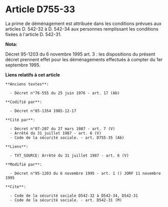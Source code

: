# Article D755-33

La prime de déménagement est attribuée dans les conditions prévues aux articles D. 542-32 à D. 542-34 aux personnes
remplissant les conditions fixées à l'article D. 542-31.

**Nota:**

Décret 95-1203 du 6 novembre 1995 art. 3 : les dispositions du présent décret prennent effet pour les déménagements effectués
à compter du 1er septembre 1995.

**Liens relatifs à cet article**

	**Anciens textes**:

	  - Décret n°76-555 du 25 juin 1976 - art. 17 (Ab)

	**Codifié par**:

	  - Décret n°85-1354 1985-12-17

	**Cité par**:

	  - Décret n°87-207 du 27 mars 1987 - art. 7 (V)
	  - Arrêté du 31 juillet 1987 - art. 6 (V)
	  - Code de la sécurité sociale. - art. D755-35 (Ab)

	**Liens**:

	  - TXT_SOURCE: Arrêté du 31 juillet 1987 - art. 6 (V)

	**Modifié par**:

	  - Décret n°95-1203 du 6 novembre 1995 - art. 1 () JORF 11 novembre 1995

	**Cite**:

	  - Code de la sécurité sociale D542-32 à D542-34, D542-31
	  - Code de la sécurité sociale. - art. D542-31 (M)
